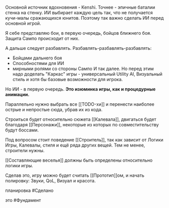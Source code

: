 Основной источник вдохновения - Kenshi.
Точнее - эпичные баталии стенка на стенку. ИИ выбирает каждую цель так, что не получается кучи-малы сражающихся юнитов. Поэтому так важно сделать ИИ перед основной игрой.

Я себе представляю бои, в первую очередь, бойцов ближнего боя. Защита Сампо происходит от них.

А дальше следует разбавлять. Разбавлять-разбавлять-разбавлять:
- Бойцами дальнего боя
- Способностями для ИИ
- мирными ролями со стороны Сампо
И так далее. Но перед этим надо доделать "Каркас" игры - универсальный Utility AI, Визуальный стиль и хотя бы базовые возможности для игрока.

Но ИИ - в первую очередь. **Это изюминка игры, как и процедурные анимации.**

Параллельно нужно выбрать все [[TODO-хи]] и перенести наиболее острые и непростые сюда, убрав их из кода.

Строиться будет относительно сюжета [[Калевала]], двигаться будет благодаря [[Персонажи]], некоторые из которых по совместительству будут боссами.

Под вопросом стоит поведение [[Строитель]], так как зависит от Логики Игры, Калевалы, стиля и ещё ряда других вещей.
Тем не менее, строители нужны.

[[Составляющие веселья]] должны быть определены относительно логики игры.

Сделав это, игру можно будет считать [[Прототип]]ом, и начать полировку: Звуки, QoL, Визуал и красота.

планировка #Сделано

это #Фундамент 